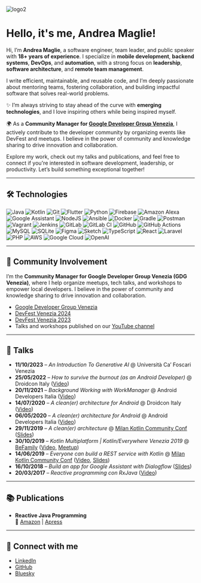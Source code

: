 ![logo2](https://user-images.githubusercontent.com/1180331/152244964-d2ac8d7a-cd16-4638-97bb-972dbd81d87a.png)

# Hello, it's me, Andrea Maglie!

Hi, I’m **Andrea Maglie**, a software engineer, team leader, and public speaker with **18+ years of experience**. I specialize in **mobile development**, **backend systems**, **DevOps**, and **automation**, with a strong focus on **leadership**, **software architecture**, and **remote team management**.

I write efficient, maintainable, and reusable code, and I’m deeply passionate about mentoring teams, fostering collaboration, and building impactful software that solves real-world problems.

✨ I’m always striving to stay ahead of the curve with **emerging technologies**, and I love inspiring others while being inspired myself.

🌍 As a **Community Manager for [Google Developer Group Venezia](https://gdg.community.dev/gdg-venezia/)**, I actively contribute to the developer community by organizing events like DevFest and meetups. I believe in the power of community and knowledge sharing to drive innovation and collaboration.

Explore my work, check out my talks and publications, and feel free to connect if you're interested in software development, leadership, or productivity. Let’s build something exceptional together!

---

## 🛠 Technologies

![Java](https://img.shields.io/badge/java-%23ED8B00.svg?style=for-the-badge&logo=java&logoColor=white)
![Kotlin](https://img.shields.io/badge/kotlin-%230095D5.svg?style=for-the-badge&logo=kotlin&logoColor=white)
![Git](https://img.shields.io/badge/git-%23F05033.svg?style=for-the-badge&logo=git&logoColor=white)
![Flutter](https://img.shields.io/badge/Flutter-%2302569B.svg?style=for-the-badge&logo=Flutter&logoColor=white)
![Python](https://img.shields.io/badge/python-3670A0?style=for-the-badge&logo=python&logoColor=ffdd54)
![Firebase](https://img.shields.io/badge/firebase-%23039BE5.svg?style=for-the-badge&logo=firebase)
![Amazon Alexa](https://img.shields.io/badge/amazon%20alexa-52b5f7?style=for-the-badge&logo=amazon%20alexa&logoColor=white)
![Google Assistant](https://img.shields.io/badge/google%20assistant-4285F4?style=for-the-badge&logo=google%20assistant&logoColor=white)
![NodeJS](https://img.shields.io/badge/node.js-6DA55F?style=for-the-badge&logo=node.js&logoColor=white)
![Ansible](https://img.shields.io/badge/ansible-%231A1918.svg?style=for-the-badge&logo=ansible&logoColor=white)
![Docker](https://img.shields.io/badge/docker-%230db7ed.svg?style=for-the-badge&logo=docker&logoColor=white)
![Gradle](https://img.shields.io/badge/Gradle-02303A.svg?style=for-the-badge&logo=Gradle&logoColor=white)
![Postman](https://img.shields.io/badge/Postman-FF6C37?style=for-the-badge&logo=postman&logoColor=white)
![Vagrant](https://img.shields.io/badge/vagrant-%231563FF.svg?style=for-the-badge&logo=vagrant&logoColor=white)
![Jenkins](https://img.shields.io/badge/jenkins-%232C5263.svg?style=for-the-badge&logo=jenkins&logoColor=white)
![GitLab](https://img.shields.io/badge/gitlab-%23181717.svg?style=for-the-badge&logo=gitlab&logoColor=white)
![GitLab CI](https://img.shields.io/badge/GitLabCI-%23181717.svg?style=for-the-badge&logo=gitlab&logoColor=white)
![GitHub](https://img.shields.io/badge/github-%23121011.svg?style=for-the-badge&logo=github&logoColor=white)
![GitHub Actions](https://img.shields.io/badge/githubactions-%232671E5.svg?style=for-the-badge&logo=githubactions&logoColor=white)
![MySQL](https://img.shields.io/badge/mysql-%2300f.svg?style=for-the-badge&logo=mysql&logoColor=white)
![SQLite](https://img.shields.io/badge/sqlite-%2307405e.svg?style=for-the-badge&logo=sqlite&logoColor=white)
![Figma](https://img.shields.io/badge/figma-%23F24E1E.svg?style=for-the-badge&logo=figma&logoColor=white)
![Sketch](https://img.shields.io/badge/Sketch-FFB387?style=for-the-badge&logo=sketch&logoColor=black)
![TypeScript](https://img.shields.io/badge/typescript-%23007ACC.svg?style=for-the-badge&logo=typescript&logoColor=white)
![React](https://img.shields.io/badge/react-%2320232a.svg?style=for-the-badge&logo=react&logoColor=%2361DAFB)
![Laravel](https://img.shields.io/badge/laravel-%23FF2D20.svg?style=for-the-badge&logo=laravel&logoColor=white)
![PHP](https://img.shields.io/badge/php-%23777BB4.svg?style=for-the-badge&logo=php&logoColor=white)
![AWS](https://img.shields.io/badge/aws-%23FF9900.svg?style=for-the-badge&logo=aws&logoColor=white)
![Google Cloud](https://img.shields.io/badge/google%20cloud-%234285F4.svg?style=for-the-badge&logo=googlecloud&logoColor=white)
![OpenAI](https://img.shields.io/badge/openai-412991?style=for-the-badge&logo=openai&logoColor=white)

---

## 👥 Community Involvement

I’m the **Community Manager for Google Developer Group Venezia (GDG Venezia)**, where I help organize meetups, tech talks, and workshops to empower local developers. I believe in the power of community and knowledge sharing to drive innovation and collaboration.

- [Google Developer Group Venezia](https://gdg.community.dev/gdg-venezia/)
- [DevFest Venezia 2024](https://devfest24.gdgvenezia.it/)
- [DevFest Venezia 2023](https://devfest23.gdgvenezia.it/)
- Talks and workshops published on our [YouTube channel](https://youtube.com/@gdg-venezia)

---

## 🎤 Talks

- **11/10/2023** – *An Introduction To Generative AI* @ Università Ca’ Foscari Venezia
- **25/05/2022** – *How to survive the burnout (as an Android Developer)* @ Droidcon Italy ([Video](https://youtu.be/BCCw-Zx4qDs?si=BgPPkT4XnRAGGc9N))
- **20/11/2021** – *Background Working with WorkManager* @ Android Developers Italia ([Video](https://www.youtube.com/live/3tVFljAZFTo?si=ulDqNBkOh160doz_&t=4091))
- **14/07/2020** – *A clean(er) architecture for Android* @ Droidcon Italy ([Video](https://www.youtube.com/watch?v=JJVvjOVZqRQ))
- **06/05/2020** – *A clean(er) architecture for Android* @ Android Developers Italia ([Video](https://www.youtube.com/watch?v=ZoDjz7ld1Jw))
- **29/11/2019** – *A clean(er) architecture* @ [Milan Kotlin Community Conf](https://milan.kotlincommunityconf.com/) ([Slides](https://www.slideshare.net/AndreaMaglie/a-cleaner-architecture))
- **30/10/2019** – *Kotlin Multiplatform | Kotlin/Everywhere Venezia 2019* @ [BeFamily](https://www.befamily.it/) ([Video](https://www.youtube.com/watch?v=gTrdMiGs92M), [Meetup](https://www.meetup.com/it-IT/GDG-Venezia/events/265665209/))
- **14/06/2019** – *Everyone can build a REST service with Kotlin* @ [Milan Kotlin Community Conf](https://milan.kotlincommunityconf.com/) ([Video](https://vimeo.com/showcase/5286228/video/279944670), [Slides](https://www.slideshare.net/AndreaMaglie/everyone-can-build-a-rest-service-with-kotlin))
- **16/10/2018** – *Build an app for Google Assistant with Dialogflow* ([Slides](https://www.slideshare.net/AndreaMaglie/build-an-app-for-google-assistant-with-dialogflow))
- **20/03/2017** – *Reactive programming con RxJava* ([Video](https://www.youtube.com/watch?v=PYRhpqa-XLw))

---

## 📚 Publications

- **Reactive Java Programming**  
  📖 [Amazon](https://www.amazon.com/Reactive-Java-Programming-Andrea-Maglie/dp/1484214293/ref=sr_1_1?keywords=andrea+maglie&qid=1575112130&sr=8-1) | [Apress](https://www.apress.com/gp/book/9781484214299)

---

## 🔗 Connect with me

- [LinkedIn](https://www.linkedin.com/in/andreamaglie/)
- [GitHub](https://github.com/TechIsFun)
- [Bluesky](https://bsky.app/profile/andreamaglie.com)